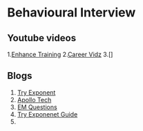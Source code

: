 # Behavioural Interview

## Youtube videos

1.[Enhance Training](https://www.youtube.com/channel/UCx9PhpO4_b6lUVy0x_SN6XA)
2.[Career Vidz](https://www.youtube.com/watch?v=jyoFvSPFDIo)
3.[]

## Blogs
1. [Try Exponent](https://blog.tryexponent.com/how-to-prepare-for-an-engineering-manager-interview/)
2. [Apollo Tech](https://www.apollotechnical.com/interview-questions-for-engineering-managers/)
3. [EM Questions](https://www.freeresumebuilder.io/engineering-manager-interview-questions-answers)
4. [Try Exponenet Guide](https://www.tryexponent.com/guides)
5. 
